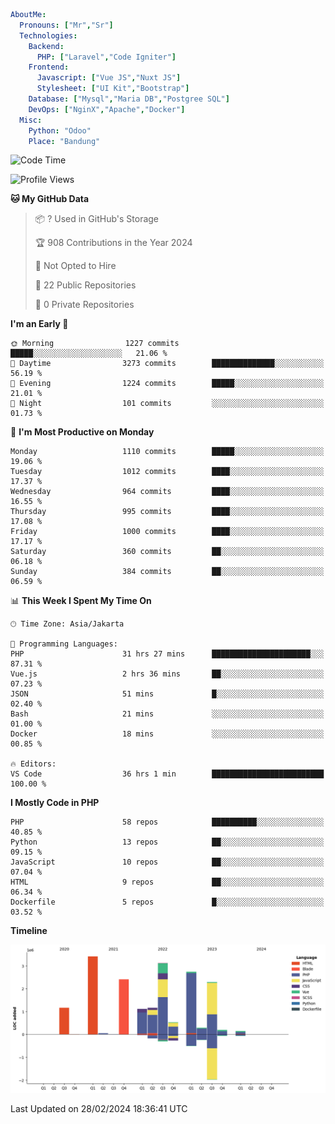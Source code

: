 ```yaml
AboutMe:
  Pronouns: ["Mr","Sr"]
  Technologies:
    Backend:
      PHP: ["Laravel","Code Igniter"]
    Frontend:
      Javascript: ["Vue JS","Nuxt JS"]
      Stylesheet: ["UI Kit","Bootstrap"]
    Database: ["Mysql","Maria DB","Postgree SQL"]
    DevOps: ["NginX","Apache","Docker"]
  Misc:
    Python: "Odoo"
    Place: "Bandung"
```

<!--START_SECTION:waka-->
![Code Time](http://img.shields.io/badge/Code%20Time-1%2C286%20hrs%2057%20mins-blue)

![Profile Views](http://img.shields.io/badge/Profile%20Views-1-blue)

**🐱 My GitHub Data** 

> 📦 ? Used in GitHub's Storage 
 > 
> 🏆 908 Contributions in the Year 2024
 > 
> 🚫 Not Opted to Hire
 > 
> 📜 22 Public Repositories 
 > 
> 🔑 0 Private Repositories 
 > 
**I'm an Early 🐤** 

```text
🌞 Morning                1227 commits        █████░░░░░░░░░░░░░░░░░░░░   21.06 % 
🌆 Daytime                3273 commits        ██████████████░░░░░░░░░░░   56.19 % 
🌃 Evening                1224 commits        █████░░░░░░░░░░░░░░░░░░░░   21.01 % 
🌙 Night                  101 commits         ░░░░░░░░░░░░░░░░░░░░░░░░░   01.73 % 
```
📅 **I'm Most Productive on Monday** 

```text
Monday                   1110 commits        █████░░░░░░░░░░░░░░░░░░░░   19.06 % 
Tuesday                  1012 commits        ████░░░░░░░░░░░░░░░░░░░░░   17.37 % 
Wednesday                964 commits         ████░░░░░░░░░░░░░░░░░░░░░   16.55 % 
Thursday                 995 commits         ████░░░░░░░░░░░░░░░░░░░░░   17.08 % 
Friday                   1000 commits        ████░░░░░░░░░░░░░░░░░░░░░   17.17 % 
Saturday                 360 commits         ██░░░░░░░░░░░░░░░░░░░░░░░   06.18 % 
Sunday                   384 commits         ██░░░░░░░░░░░░░░░░░░░░░░░   06.59 % 
```


📊 **This Week I Spent My Time On** 

```text
🕑︎ Time Zone: Asia/Jakarta

💬 Programming Languages: 
PHP                      31 hrs 27 mins      ██████████████████████░░░   87.31 % 
Vue.js                   2 hrs 36 mins       ██░░░░░░░░░░░░░░░░░░░░░░░   07.23 % 
JSON                     51 mins             █░░░░░░░░░░░░░░░░░░░░░░░░   02.40 % 
Bash                     21 mins             ░░░░░░░░░░░░░░░░░░░░░░░░░   01.00 % 
Docker                   18 mins             ░░░░░░░░░░░░░░░░░░░░░░░░░   00.85 % 

🔥 Editors: 
VS Code                  36 hrs 1 min        █████████████████████████   100.00 % 
```

**I Mostly Code in PHP** 

```text
PHP                      58 repos            ██████████░░░░░░░░░░░░░░░   40.85 % 
Python                   13 repos            ██░░░░░░░░░░░░░░░░░░░░░░░   09.15 % 
JavaScript               10 repos            ██░░░░░░░░░░░░░░░░░░░░░░░   07.04 % 
HTML                     9 repos             ██░░░░░░░░░░░░░░░░░░░░░░░   06.34 % 
Dockerfile               5 repos             █░░░░░░░░░░░░░░░░░░░░░░░░   03.52 % 
```



**Timeline**

![Lines of Code chart](https://raw.githubusercontent.com/vheins/vheins/main/assets/bar_graph.png)


 Last Updated on 28/02/2024 18:36:41 UTC
<!--END_SECTION:waka-->
